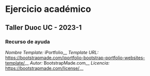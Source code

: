 # Ejercicio académico
## Taller Duoc UC - 2023-1

### Recurso de ayuda
*Nombre Template:* iPortfolio__
*Template URL:* https://bootstrapmade.com/iportfolio-bootstrap-portfolio-websites-template/__
*Autor:* BootstrapMade.com__
*Licencia:* https://bootstrapmade.com/license/__
